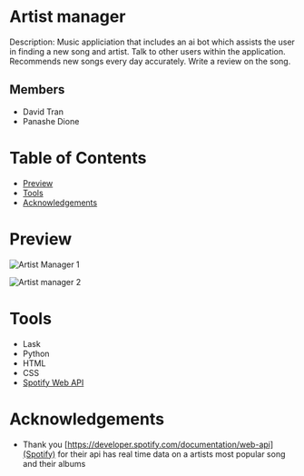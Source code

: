 # Artist manager
Description: Music appliciation that includes an ai bot which assists the user in finding a new song and artist. Talk to other users within the application.
Recommends new songs every day accurately. Write a review on the song.

## Members
- David Tran
- Panashe Dione
# Table of Contents
- [Preview](#preview)
- [Tools](#tools)
- [Acknowledgements](#acknowledgements)

# Preview
![Artist Manager 1](https://github.com/user-attachments/assets/68542b09-d847-49a8-96d8-e2ae664dcb5c)

![Artist manager 2](https://github.com/user-attachments/assets/6b92ac95-4793-4f7f-92d7-8d05b784b8d3)

# Tools
- Lask
- Python
- HTML
- CSS
- [Spotify Web API](https://developer.spotify.com/documentation/web-api)

# Acknowledgements
- Thank you [https://developer.spotify.com/documentation/web-api](Spotify) for their api has real time data on a artists most popular song and their albums 

